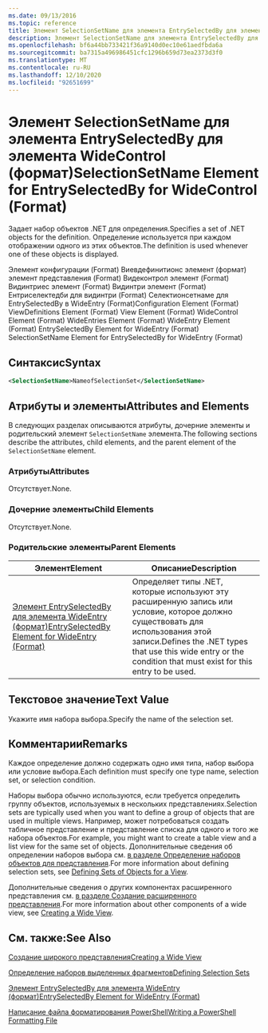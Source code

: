 ```yaml
---
ms.date: 09/13/2016
ms.topic: reference
title: Элемент SelectionSetName для элемента EntrySelectedBy для элемента WideControl (формат)
description: Элемент SelectionSetName для элемента EntrySelectedBy для элемента WideControl (формат)
ms.openlocfilehash: bf6a44bb733421f36a9140d0ec10e61aedfbda6a
ms.sourcegitcommit: ba7315a496986451cfc1296b659d73ea2373d3f0
ms.translationtype: MT
ms.contentlocale: ru-RU
ms.lasthandoff: 12/10/2020
ms.locfileid: "92651699"
---
```

# <a name="selectionsetname-element-for-entryselectedby-for-widecontrol-format"></a><span data-ttu-id="78c5a-103">Элемент SelectionSetName для элемента EntrySelectedBy для элемента WideControl (формат)</span><span class="sxs-lookup"><span data-stu-id="78c5a-103">SelectionSetName Element for EntrySelectedBy for WideControl (Format)</span></span>

<span data-ttu-id="78c5a-104">Задает набор объектов .NET для определения.</span><span class="sxs-lookup"><span data-stu-id="78c5a-104">Specifies a set of .NET objects for the definition.</span></span> <span data-ttu-id="78c5a-105">Определение используется при каждом отображении одного из этих объектов.</span><span class="sxs-lookup"><span data-stu-id="78c5a-105">The definition is used whenever one of these objects is displayed.</span></span>

<span data-ttu-id="78c5a-106">Элемент конфигурации (Format) Виевдефинитионс элемент (формат) элемент представления (Format) Видеконтрол элемент (Format) Видинтриес элемент (Format) Видинтри элемент (Format) Ентриселектедби для видинтри (Format) Селектионсетнаме для EntrySelectedBy в WideEntry (Format)</span><span class="sxs-lookup"><span data-stu-id="78c5a-106">Configuration Element (Format) ViewDefinitions Element (Format) View Element (Format) WideControl Element (Format) WideEntries Element (Format) WideEntry Element (Format) EntrySelectedBy Element for WideEntry (Format) SelectionSetName Element for EntrySelectedBy for WideEntry (Format)</span></span>

## <a name="syntax"></a><span data-ttu-id="78c5a-107">Синтаксис</span><span class="sxs-lookup"><span data-stu-id="78c5a-107">Syntax</span></span>

```xml
<SelectionSetName>NameofSelectionSet</SelectionSetName>

```

## <a name="attributes-and-elements"></a><span data-ttu-id="78c5a-108">Атрибуты и элементы</span><span class="sxs-lookup"><span data-stu-id="78c5a-108">Attributes and Elements</span></span>

<span data-ttu-id="78c5a-109">В следующих разделах описываются атрибуты, дочерние элементы и родительский элемент `SelectionSetName` элемента.</span><span class="sxs-lookup"><span data-stu-id="78c5a-109">The following sections describe the attributes, child elements, and the parent element of the `SelectionSetName` element.</span></span>

### <a name="attributes"></a><span data-ttu-id="78c5a-110">Атрибуты</span><span class="sxs-lookup"><span data-stu-id="78c5a-110">Attributes</span></span>

<span data-ttu-id="78c5a-111">Отсутствует.</span><span class="sxs-lookup"><span data-stu-id="78c5a-111">None.</span></span>

### <a name="child-elements"></a><span data-ttu-id="78c5a-112">Дочерние элементы</span><span class="sxs-lookup"><span data-stu-id="78c5a-112">Child Elements</span></span>

<span data-ttu-id="78c5a-113">Отсутствует.</span><span class="sxs-lookup"><span data-stu-id="78c5a-113">None.</span></span>

### <a name="parent-elements"></a><span data-ttu-id="78c5a-114">Родительские элементы</span><span class="sxs-lookup"><span data-stu-id="78c5a-114">Parent Elements</span></span>

|<span data-ttu-id="78c5a-115">Элемент</span><span class="sxs-lookup"><span data-stu-id="78c5a-115">Element</span></span>|<span data-ttu-id="78c5a-116">Описание</span><span class="sxs-lookup"><span data-stu-id="78c5a-116">Description</span></span>|
|-------------|-----------------|
|[<span data-ttu-id="78c5a-117">Элемент EntrySelectedBy для элемента WideEntry (формат)</span><span class="sxs-lookup"><span data-stu-id="78c5a-117">EntrySelectedBy Element for WideEntry (Format)</span></span>](./entryselectedby-element-for-wideentry-format.md)|<span data-ttu-id="78c5a-118">Определяет типы .NET, которые используют эту расширенную запись или условие, которое должно существовать для использования этой записи.</span><span class="sxs-lookup"><span data-stu-id="78c5a-118">Defines the .NET types that use this wide entry or the condition that must exist for this entry to be used.</span></span>|

## <a name="text-value"></a><span data-ttu-id="78c5a-119">Текстовое значение</span><span class="sxs-lookup"><span data-stu-id="78c5a-119">Text Value</span></span>

<span data-ttu-id="78c5a-120">Укажите имя набора выбора.</span><span class="sxs-lookup"><span data-stu-id="78c5a-120">Specify the name of the selection set.</span></span>

## <a name="remarks"></a><span data-ttu-id="78c5a-121">Комментарии</span><span class="sxs-lookup"><span data-stu-id="78c5a-121">Remarks</span></span>

<span data-ttu-id="78c5a-122">Каждое определение должно содержать одно имя типа, набор выбора или условие выбора.</span><span class="sxs-lookup"><span data-stu-id="78c5a-122">Each definition must specify one type name, selection set, or selection condition.</span></span>

<span data-ttu-id="78c5a-123">Наборы выбора обычно используются, если требуется определить группу объектов, используемых в нескольких представлениях.</span><span class="sxs-lookup"><span data-stu-id="78c5a-123">Selection sets are typically used when you want to define a group of objects that are used in multiple views.</span></span> <span data-ttu-id="78c5a-124">Например, может потребоваться создать табличное представление и представление списка для одного и того же набора объектов.</span><span class="sxs-lookup"><span data-stu-id="78c5a-124">For example, you might want to create a table view and a list view for the same set of objects.</span></span> <span data-ttu-id="78c5a-125">Дополнительные сведения об определении наборов выбора см. [в разделе Определение наборов объектов для представления](./defining-selection-sets.md).</span><span class="sxs-lookup"><span data-stu-id="78c5a-125">For more information about defining selection sets, see [Defining Sets of Objects for a View](./defining-selection-sets.md).</span></span>

<span data-ttu-id="78c5a-126">Дополнительные сведения о других компонентах расширенного представления см. [в разделе Создание расширенного представления](./creating-a-wide-view.md).</span><span class="sxs-lookup"><span data-stu-id="78c5a-126">For more information about other components of a wide view, see [Creating a Wide View](./creating-a-wide-view.md).</span></span>

## <a name="see-also"></a><span data-ttu-id="78c5a-127">См. также:</span><span class="sxs-lookup"><span data-stu-id="78c5a-127">See Also</span></span>

[<span data-ttu-id="78c5a-128">Создание широкого представления</span><span class="sxs-lookup"><span data-stu-id="78c5a-128">Creating a Wide View</span></span>](./creating-a-wide-view.md)

[<span data-ttu-id="78c5a-129">Определение наборов выделенных фрагментов</span><span class="sxs-lookup"><span data-stu-id="78c5a-129">Defining Selection Sets</span></span>](./defining-selection-sets.md)

[<span data-ttu-id="78c5a-130">Элемент EntrySelectedBy для элемента WideEntry (формат)</span><span class="sxs-lookup"><span data-stu-id="78c5a-130">EntrySelectedBy Element for WideEntry (Format)</span></span>](./entryselectedby-element-for-wideentry-format.md)

[<span data-ttu-id="78c5a-131">Написание файла форматирования PowerShell</span><span class="sxs-lookup"><span data-stu-id="78c5a-131">Writing a PowerShell Formatting File</span></span>](./writing-a-powershell-formatting-file.md)
